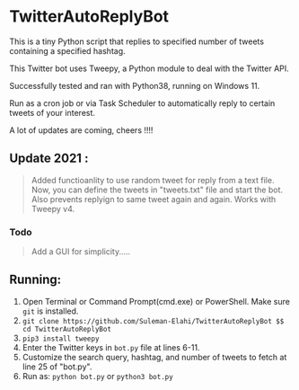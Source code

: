 # TwitterAutoReplyBot
This is a tiny Python script that replies to specified number of tweets containing a specified hashtag.

This Twitter bot uses Tweepy, a Python module to deal with the Twitter API.

Successfully tested and ran with Python38, running on Windows 11.

Run as a cron job or via Task Scheduler to automatically reply to certain tweets of your interest.

A lot of updates are coming, cheers !!!!

## Update 2021 :
>Added functioanlity to use random tweet for reply from a text file.
 Now, you can define the tweets in "tweets.txt" file and start the bot.
 Also prevents replyign to same tweet again and again. Works with Tweepy v4.
 
### Todo
> Add a GUI for simplicity.....

## Running:

1. Open Terminal or Command Prompt(cmd.exe) or PowerShell. Make sure `git` is installed.
2. `git clone https://github.com/Suleman-Elahi/TwitterAutoReplyBot $$ cd TwitterAutoReplyBot`
3. `pip3 install tweepy`
4. Enter the Twitter keys in `bot.py` file at lines 6-11.
5. Customize the search query, hashtag, and number of tweets to fetch at line 25 of "bot.py".
6. Run as:  `python bot.py` or `python3 bot.py`
